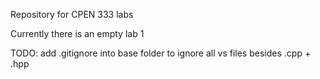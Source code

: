 Repository for CPEN 333 labs

Currently there is an empty lab 1 

TODO: add .gitignore into base folder to ignore all vs files besides .cpp + .hpp

